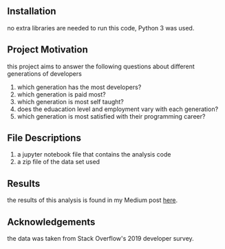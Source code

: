 ## Installation <a name="installation"></a>

no extra libraries are needed to run this code, Python 3 was used.  

## Project Motivation<a name="motivation"></a>

this project aims to answer the following questions about different generations of developers

1. which generation has the most developers? 
2. which generation is paid most?
3. which generation is most self taught?
4. does the eduacation level and employment vary with each generation?
5. which generation is most satisfied with their programming career?


## File Descriptions <a name="files"></a>

1. a jupyter notebook file that contains the analysis code
2. a zip file of the data set used


## Results<a name="results"></a>

the results of this analysis is found in my Medium post [here](https://medium.com/@rawanalkha/are-you-in-the-right-generation-as-a-developer-4fedb7cf2602).

## Acknowledgements<a name="licensing"></a>

the data was taken from Stack Overflow's 2019 developer survey.

